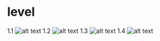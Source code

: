 
# level
1.1
![alt text](git/1.1.png)
1.2
![alt text](git/1.2.png)
1.3
![alt text](git/1.3.png)
1.4
![alt text](git/1.4.png)
